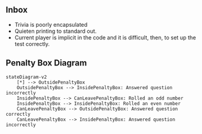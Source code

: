 ## Inbox
- Trivia is poorly encapsulated
- Quieten printing to standard out.
- Current player is implicit in the code and it is difficult, then, to set up the test correctly.

## Penalty Box Diagram

```mermaid
stateDiagram-v2
    [*] --> OutsidePenaltyBox
    OutsidePenaltyBox --> InsidePenaltyBox: Answered question incorrectly
    InsidePenaltyBox --> CanLeavePenaltyBox: Rolled an odd number 
    InsidePenaltyBox --> InsidePenaltyBox: Rolled an even number
    CanLeavePenaltyBox --> OutsidePenaltyBox: Answered question correctly
    CanLeavePenaltyBox --> InsidePenaltyBox: Answered question incorrectly
```
